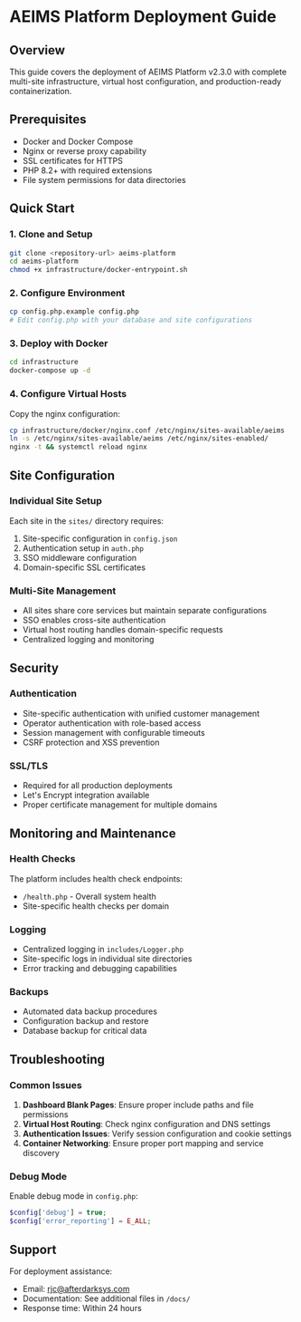 # AEIMS Platform Deployment Guide

## Overview

This guide covers the deployment of AEIMS Platform v2.3.0 with complete multi-site infrastructure, virtual host configuration, and production-ready containerization.

## Prerequisites

- Docker and Docker Compose
- Nginx or reverse proxy capability
- SSL certificates for HTTPS
- PHP 8.2+ with required extensions
- File system permissions for data directories

## Quick Start

### 1. Clone and Setup

```bash
git clone <repository-url> aeims-platform
cd aeims-platform
chmod +x infrastructure/docker-entrypoint.sh
```

### 2. Configure Environment

```bash
cp config.php.example config.php
# Edit config.php with your database and site configurations
```

### 3. Deploy with Docker

```bash
cd infrastructure
docker-compose up -d
```

### 4. Configure Virtual Hosts

Copy the nginx configuration:

```bash
cp infrastructure/docker/nginx.conf /etc/nginx/sites-available/aeims
ln -s /etc/nginx/sites-available/aeims /etc/nginx/sites-enabled/
nginx -t && systemctl reload nginx
```

## Site Configuration

### Individual Site Setup

Each site in the `sites/` directory requires:

1. Site-specific configuration in `config.json`
2. Authentication setup in `auth.php`
3. SSO middleware configuration
4. Domain-specific SSL certificates

### Multi-Site Management

- All sites share core services but maintain separate configurations
- SSO enables cross-site authentication
- Virtual host routing handles domain-specific requests
- Centralized logging and monitoring

## Security

### Authentication

- Site-specific authentication with unified customer management
- Operator authentication with role-based access
- Session management with configurable timeouts
- CSRF protection and XSS prevention

### SSL/TLS

- Required for all production deployments
- Let's Encrypt integration available
- Proper certificate management for multiple domains

## Monitoring and Maintenance

### Health Checks

The platform includes health check endpoints:

- `/health.php` - Overall system health
- Site-specific health checks per domain

### Logging

- Centralized logging in `includes/Logger.php`
- Site-specific logs in individual site directories
- Error tracking and debugging capabilities

### Backups

- Automated data backup procedures
- Configuration backup and restore
- Database backup for critical data

## Troubleshooting

### Common Issues

1. **Dashboard Blank Pages**: Ensure proper include paths and file permissions
2. **Virtual Host Routing**: Check nginx configuration and DNS settings
3. **Authentication Issues**: Verify session configuration and cookie settings
4. **Container Networking**: Ensure proper port mapping and service discovery

### Debug Mode

Enable debug mode in `config.php`:

```php
$config['debug'] = true;
$config['error_reporting'] = E_ALL;
```

## Support

For deployment assistance:
- Email: rjc@afterdarksys.com
- Documentation: See additional files in `/docs/`
- Response time: Within 24 hours